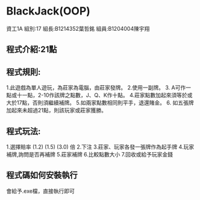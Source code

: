 # BlackJack(OOP)
資工1A
組別:17
組長:B1214352葉哲銘
組員:B1204004陳宇翔
## 程式介紹:21點
## 程式規則:
1.此遊戲為單人遊玩，為莊家為電腦，由莊家發牌。
2.使用一副牌。
3. A可作一點或十一點，2-10作該牌之點數，J、Q、K作十點。
4.莊家點數加起來須等於或大於17點，否則須繼續補牌。
5.如兩家點數相同則平手，退還賭金。
6. 如五張牌加起來未超過21點，則該玩家或莊家獲勝。

## 程式玩法:
1.選擇賠率 (1.2) (1.5) (3.0) 倍
2.下注
3.莊家、玩家各發一張牌作為起手牌
4.玩家補牌,詢問是否再補牌
5.莊家補牌
6.比較點數大小
7.回收或給予玩家金錢

## 程式碼如何安裝執行
會給予.exe檔，直接執行即可
